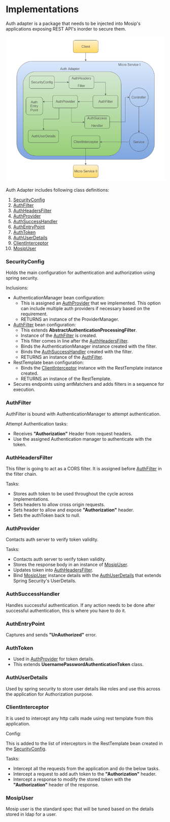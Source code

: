 # Implementations

Auth adapter is a package that needs to be injected into Mosip's applications exposing REST API's inorder to secure them.

![Auth Adapter Flow](_images/auth/auth_adapter_flow.png)

Auth Adapter includes following class definitions:

1. [SecurityConfig](#SecurityConfig)
2. [AuthFilter](#AuthFilter)
3. [AuthHeadersFilter](#AuthHeadersFilter)
4. [AuthProvider](#AuthProvider)
5. [AuthSuccessHandler](#AuthSuccessHandler)
6. [AuthEntryPoint](#AuthEntryPoint)
7. [AuthToken](#AuthToken)
8. [AuthUserDetails](#AuthUserDetails)
9. [ClientInterceptor](#ClientInterceptor)
10. [MosipUser](#MosipUser)

### SecurityConfig

Holds the main configuration for authentication and authorization using spring security.

Inclusions:

* AuthenticationManager bean configuration:
  * This is assigned an [AuthProvider](#AuthProvider) that we implemented. This option can include multiple auth providers if necessary based on the requirement.
  * RETURNS an instance of the ProviderManager.
* [AuthFilter](#AuthFilter) bean configuration:
  * This extends **AbstractAuthenticationProcessingFilter**.
  * Instance of the [AuthFilter](#AuthFilter) is created.
  * This filter comes in line after the [AuthHeadersFilter](#AuthHeadersFilter).
  * Binds the AuthenticationManager instance created with the filter.
  * Binds the [AuthSuccessHandler](#AuthSuccessHandler) created with the filter.
  * RETURNS an instance of the [AuthFilter](#AuthFilter).
* RestTemplate bean configuration:
  * Binds the [ClientInterceptor](#ClientInterceptor) instance with the RestTemplate instance created.
  * RETURNS an instance of the RestTemplate.
* Secures endpoints using antMatchers and adds filters in a sequence for execution.

### AuthFilter

AuthFilter is bound with AuthenticationManager to attempt authentication.

Attempt Authentication tasks:

* Receives **"Authorization"** Header from request headers.
* Use the assigned Authentication manager to authenticate with the token.

### AuthHeadersFilter

This filter is going to act as a CORS filter. It is assigned before [AuthFilter](#AuthFilter) in the filter chain.

Tasks:

* Stores auth token to be used throughout the cycle across implementations.
* Sets headers to allow cross origin requests.
* Sets header to allow and expose **"Authorization"** header.
* Sets the authToken back to null.

### AuthProvider

Contacts auth server to verify token validity.

Tasks:

* Contacts auth server to verify token validity.
* Stores the response body in an instance of [MosipUser](#MosipUser).
* Updates token into [AuthHeadersFilter](#AuthHeadersFilter).
* Bind [MosipUser](#MosipUser) instance details with the [AuthUserDetails](#AuthUserDetails) that extends Spring Security's UserDetails.

### AuthSuccessHandler

Handles successful authentication. If any action needs to be done after successful authentication, this is where you have to do it.

### AuthEntryPoint

Captures and sends **"UnAuthorized"** error.

### AuthToken

* Used in [AuthProvider](#AuthProvider) for token details.
* This extends **UsernamePasswordAuthenticationToken** class.

### AuthUserDetails

Used by spring security to store user details like roles and use this across the application for Authorization purpose.

### ClientInterceptor

It is used to intercept any http calls made using rest template from this application.

Config:

This is added to the list of interceptors in the RestTemplate bean created in the [SecurityConfig](#SecurityConfig).

Tasks:

* Intercept all the requests from the application and do the below tasks.
* Intercept a request to add auth token to the **"Authorization"** header.
* Intercept a response to modify the stored token with the **"Authorization"** header of the response.

### MosipUser

Mosip user is the standard spec that will be tuned based on the details stored in ldap for a user.